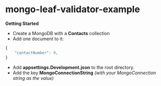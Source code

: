 # mongo-leaf-validator-example

**Getting Started**
- Create a MongoDB with a **Contacts** collection
- Add one document to it:
```js
{
    "contactNumber": 0,
}
```
- Add **appsettings.Development.json** to the root directory.
- Add the key **MongoConnectionString** *(with your MongoConnection string as the value)*

